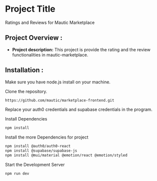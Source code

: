# Project Title

Ratings and Reviews for Mautic Marketplace

## Project Overview :

- **Project description:** This project is provide the rating and the review functionalities in mautic-marketplace.

## Installation :

Make sure you have node.js install on your machine.

Clone the repository.

```bash
https://github.com/mautic/marketplace-frontend.git
```
Replace your auth0 credentials and supabase credentials in the program.

Install Dependencies
```bash
npm install
```
Install the more Dependencies for project
```bash
npm install @auth0/auth0-react
npm install @supabase/supabase-js
npm install @mui/material @emotion/react @emotion/styled
```

Start the Development Server
```bash
npm run dev
```


